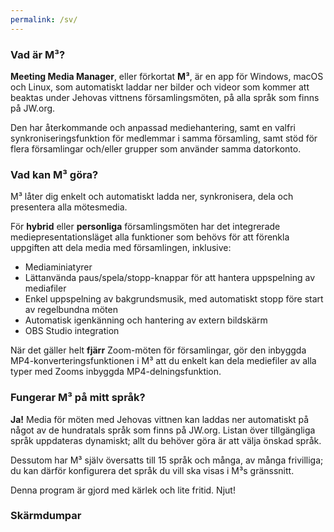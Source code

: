 ```yaml
---
permalink: /sv/
---
```

  
### Vad är M³?

**Meeting Media Manager**, eller förkortat **M³**, är en app för Windows, macOS och Linux, som automatiskt laddar ner bilder och videor som kommer att beaktas under Jehovas vittnens församlingsmöten, på alla språk som finns på JW.org.

Den har återkommande och anpassad mediehantering, samt en valfri synkroniseringsfunktion för medlemmar i samma församling, samt stöd för flera församlingar och/eller grupper som använder samma datorkonto.

### Vad kan M³ göra?

M³ låter dig enkelt och automatiskt ladda ner, synkronisera, dela och presentera alla mötesmedia.

För **hybrid** eller **personliga** församlingsmöten har det integrerade mediepresentationsläget alla funktioner som behövs för att förenkla uppgiften att dela media med församlingen, inklusive:

- Mediaminiatyrer
- Lättanvända paus/spela/stopp-knappar för att hantera uppspelning av mediafiler
- Enkel uppspelning av bakgrundsmusik, med automatiskt stopp före start av regelbundna möten
- Automatisk igenkänning och hantering av extern bildskärm
- OBS Studio integration

När det gäller helt **fjärr** Zoom-möten för församlingar, gör den inbyggda MP4-konverteringsfunktionen i M³ att du enkelt kan dela mediefiler av alla typer med Zooms inbyggda MP4-delningsfunktion.

### Fungerar M³ på mitt språk?

**Ja!** Media för möten med Jehovas vittnen kan laddas ner automatiskt på något av de hundratals språk som finns på JW.org. Listan över tillgängliga språk uppdateras dynamiskt; allt du behöver göra är att välja önskad språk.

Dessutom har M³ själv översatts till 15 språk och många, av många frivilliga; du kan därför konfigurera det språk du vill ska visas i M³s gränssnitt.

Denna program är gjord med kärlek och lite fritid. Njut!

### Skärmdumpar
